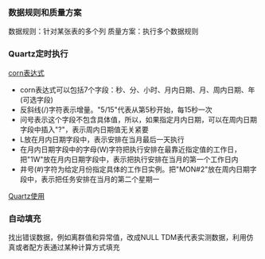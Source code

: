 
### 数据规则和质量方案
数据规则：针对某张表的多个列
质量方案：执行多个数据规则

### Quartz定时执行
[corn表达式](https://zhuanlan.zhihu.com/p/354401766)
- corn表达式可以包括7个字段：秒、分、小时、月内日期、月、周内日期、年(可选字段)
- 反斜线(/)字符表示增量。"5/15"代表从第5秒开始，每15秒一次
- 问号表示这个字段不包含具体值，所以，如果指定月内日期，可以在周内日期字段中插入"?"，表示周内日期值无关紧要
- L放在月内日期字段中，表示安排在当月最后一天执行
- 在月内日期字段中的字母(W)字符把执行安排在最靠近指定值的工作日，把"1W"放在月内日期字段中，表示把执行安排在当月的第一个工作日内
- 井号(#)字符为给定月份指定具体的工作日实例。把"MON#2"放在周内日期字段中，表示把任务安排在当月的第二个星期一

[Quartz使用](https://www.cnblogs.com/wuu02/p/15759261.html)

### 自动填充
找出错误数据，例如离群值和异常值，改成NULL
TDM表代表实测数据，利用仿真或者配方表通过某种计算方式填充
